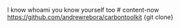 I know whoami you know yourself too # content-now
https://github.com/andrewrebora/carbontoolkit {git clone}
